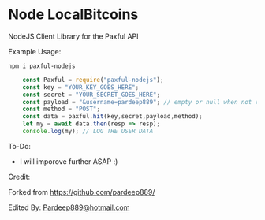 Node LocalBitcoins
===========

NodeJS Client Library for the Paxful API

Example Usage:

`npm i paxful-nodejs`

```javascript
    const Paxful = require("paxful-nodejs");
    const key = "YOUR_KEY_GOES_HERE";
    const secret = "YOUR_SECRET_GOES_HERE";
    const payload = "&username=pardeep889"; // empty or null when not required :)
    const method = "POST";
    const data = paxful.hit(key,secret,payload,method);
    let my = await data.then(resp => resp);
    console.log(my); // LOG THE USER DATA

```

To-Do: 
- I will imporove further ASAP :) 

Credit:

Forked from https://github.com/pardeep889/

Edited By: Pardeep889@hotmail.com
